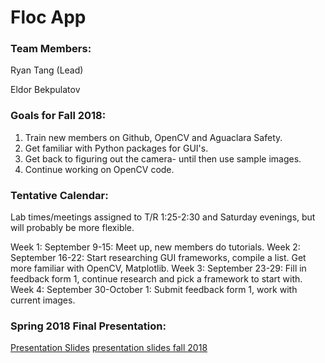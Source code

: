 # Floc App

### Team Members:

Ryan Tang (Lead)

Eldor Bekpulatov




### Goals for Fall 2018:
1. Train new members on Github, OpenCV and Aguaclara Safety.
2. Get familiar with Python packages for GUI's.
3. Get back to figuring out the camera- until then use sample images.
4. Continue working on OpenCV code.

### Tentative Calendar:
Lab times/meetings assigned to T/R 1:25-2:30 and Saturday evenings, but will probably be more flexible.

Week 1: September 9-15: Meet up, new members do tutorials.
Week 2: September 16-22: Start researching GUI frameworks, compile a list. Get more familiar with OpenCV, Matplotlib.
Week 3: September 23-29: Fill in feedback form 1, continue research and pick a framework to start with.
Week 4: September 30-October 1: Submit feedback form 1, work with current images.

### Spring 2018 Final Presentation:
[Presentation Slides](https://docs.google.com/presentation/d/179ZJ4xV3CmCaJTuzQGwk44EMOw9uHwCoV8oW-3GeamI/edit?usp=sharing)
[presentation slides fall 2018](https://docs.google.com/presentation/d/1Xp4mftEvN9sQQSgwsrfPOWZciWiqELBXN0llDnjOKtY/edit#slide=id.g452cc128b8_0_48)


